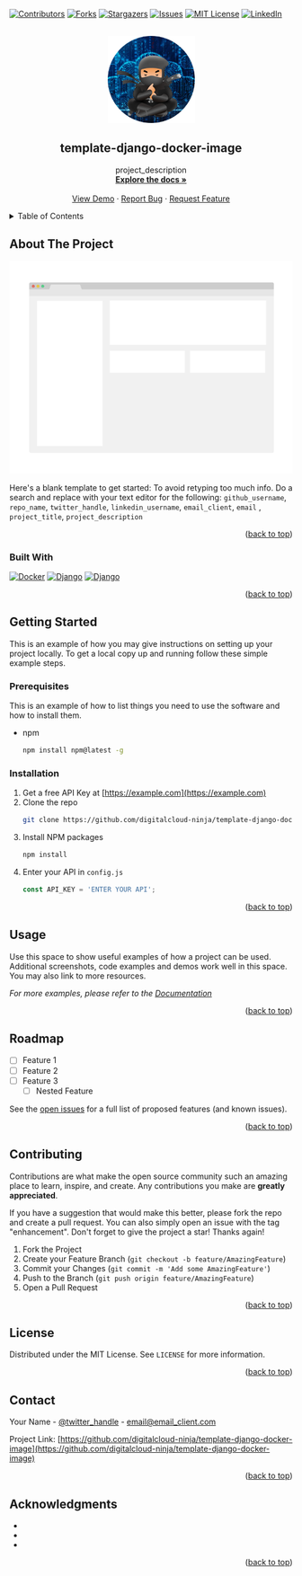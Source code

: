 <a name="readme-top"></a>
<!-- PROJECT SHIELDS -->
<!--
*** I'm using markdown "reference style" links for readability.
*** Reference links are enclosed in brackets [ ] instead of parentheses ( ).
*** See the bottom of this document for the declaration of the reference variables
*** for contributors-url, forks-url, etc. This is an optional, concise syntax you may use.
*** https://www.markdownguide.org/basic-syntax/#reference-style-links
-->
[![Contributors][contributors-shield]][contributors-url]
[![Forks][forks-shield]][forks-url]
[![Stargazers][stars-shield]][stars-url]
[![Issues][issues-shield]][issues-url]
[![MIT License][license-shield]][license-url]
[![LinkedIn][linkedin-shield]][linkedin-url]

<!-- PROJECT LOGO -->
<br />
<div align="center">
  <a href="https://github.com/digitalcloud-ninja/template-django-docker-image">
    <img src="images/logo.png" alt="Logo" width="155" height="155">
  </a>

<h2 align="center">template-django-docker-image</h2>

  <p align="center">
    project_description
    <br />
    <a href="https://github.com/digitalcloud-ninja/template-django-docker-image"><strong>Explore the docs »</strong></a>
    <br />
    <br />
    <a href="https://github.com/digitalcloud-ninja/template-django-docker-image">View Demo</a>
    ·
    <a href="https://github.com/digitalcloud-ninja/template-django-docker-image/issues">Report Bug</a>
    ·
    <a href="https://github.com/digitalcloud-ninja/template-django-docker-image/issues">Request Feature</a>
  </p>
</div>

<!-- TABLE OF CONTENTS -->
<details>
  <summary>Table of Contents</summary>
  <ol>
    <li>
      <a href="#about-the-project">About The Project</a>
      <ul>
        <li><a href="#built-with">Built With</a></li>
      </ul>
    </li>
    <li>
      <a href="#getting-started">Getting Started</a>
      <ul>
        <li><a href="#prerequisites">Prerequisites</a></li>
        <li><a href="#installation">Installation</a></li>
      </ul>
    </li>
    <li><a href="#usage">Usage</a></li>
    <li><a href="#roadmap">Roadmap</a></li>
    <li><a href="#contributing">Contributing</a></li>
    <li><a href="#license">License</a></li>
    <li><a href="#contact">Contact</a></li>
    <li><a href="#acknowledgments">Acknowledgments</a></li>
  </ol>
</details>

<!-- ABOUT THE PROJECT -->

## About The Project

[![Product Name Screen Shot][product-screenshot]](https://example.com)

Here's a blank template to get started: To avoid retyping too much info. Do a search and replace with your text editor
for the following: `github_username`, `repo_name`, `twitter_handle`, `linkedin_username`, `email_client`, `email`
, `project_title`, `project_description`

<p align="right">(<a href="#readme-top">back to top</a>)</p>

### Built With

[![Docker][Docker.io]][Docker-url]
[![Django][Python.js]][Python-url]
[![Django][Django.js]][Django-url]


<p align="right">(<a href="#readme-top">back to top</a>)</p>


<!-- GETTING STARTED -->

## Getting Started

This is an example of how you may give instructions on setting up your project locally.
To get a local copy up and running follow these simple example steps.

### Prerequisites

This is an example of how to list things you need to use the software and how to install them.

* npm
  ```sh
  npm install npm@latest -g
  ```

### Installation

1. Get a free API Key at [https://example.com](https://example.com)
2. Clone the repo
   ```sh
   git clone https://github.com/digitalcloud-ninja/template-django-docker-image.git
   ```
3. Install NPM packages
   ```sh
   npm install
   ```
4. Enter your API in `config.js`
   ```js
   const API_KEY = 'ENTER YOUR API';
   ```

<p align="right">(<a href="#readme-top">back to top</a>)</p>

<!-- USAGE EXAMPLES -->

## Usage

Use this space to show useful examples of how a project can be used. Additional screenshots, code examples and demos
work well in this space. You may also link to more resources.

_For more examples, please refer to the [Documentation](https://example.com)_

<p align="right">(<a href="#readme-top">back to top</a>)</p>

<!-- ROADMAP -->

## Roadmap

- [ ] Feature 1
- [ ] Feature 2
- [ ] Feature 3
    - [ ] Nested Feature

See the [open issues](https://github.com/digitalcloud-ninja/template-django-docker-image/issues) for a full list of
proposed features (and known issues).

<p align="right">(<a href="#readme-top">back to top</a>)</p>

<!-- CONTRIBUTING -->

## Contributing
Contributions are what make the open source community such an amazing place to learn, inspire, and create. Any
contributions you make are **greatly appreciated**.

If you have a suggestion that would make this better, please fork the repo and create a pull request. You can also
simply open an issue with the tag "enhancement".
Don't forget to give the project a star! Thanks again!

1. Fork the Project
2. Create your Feature Branch (`git checkout -b feature/AmazingFeature`)
3. Commit your Changes (`git commit -m 'Add some AmazingFeature'`)
4. Push to the Branch (`git push origin feature/AmazingFeature`)
5. Open a Pull Request

<p align="right">(<a href="#readme-top">back to top</a>)</p>

<!-- LICENSE -->

## License
Distributed under the MIT License. See `LICENSE` for more information.
<p align="right">(<a href="#readme-top">back to top</a>)</p>

<!-- CONTACT -->

## Contact

Your Name - [@twitter_handle](https://twitter.com/twitter_handle) - email@email_client.com

Project
Link: [https://github.com/digitalcloud-ninja/template-django-docker-image](https://github.com/digitalcloud-ninja/template-django-docker-image)

<p align="right">(<a href="#readme-top">back to top</a>)</p>

<!-- ACKNOWLEDGMENTS -->

## Acknowledgments

* []()
* []()
* []()

<p align="right">(<a href="#readme-top">back to top</a>)</p>


<!-- MARKDOWN LINKS & IMAGES -->
<!-- https://www.markdownguide.org/basic-syntax/#reference-style-links -->

[contributors-shield]: https://img.shields.io/github/contributors/digitalcloud-ninja/template-django-docker-image.svg?style=for-the-badge

[contributors-url]: https://github.com/digitalcloud-ninja/template-django-docker-image/graphs/contributors

[forks-shield]: https://img.shields.io/github/forks/digitalcloud-ninja/template-django-docker-image.svg?style=for-the-badge

[forks-url]: https://github.com/digitalcloud-ninja/template-django-docker-image/network/members

[stars-shield]: https://img.shields.io/github/stars/digitalcloud-ninja/template-django-docker-image.svg?style=for-the-badge

[stars-url]: https://github.com/digitalcloud-ninja/template-django-docker-image/stargazers

[issues-shield]: https://img.shields.io/github/issues/digitalcloud-ninja/template-django-docker-image.svg?style=for-the-badge

[issues-url]: https://github.com/digitalcloud-ninja/template-django-docker-image/issues

[license-shield]: https://img.shields.io/github/license/digitalcloud-ninja/template-django-docker-image.svg?style=for-the-badge

[license-url]: https://github.com/digitalcloud-ninja/template-django-docker-image/blob/master/LICENSE.txt

[linkedin-shield]: https://img.shields.io/badge/-LinkedIn-black.svg?style=for-the-badge&logo=linkedin&colorB=555

[linkedin-url]: https://linkedin.com/in/linkedin_username

[product-screenshot]: images/screenshot.png

[Docker.io]: https://img.shields.io/badge/Docker-0A6DD7?style=for-the-badge&logo=docker&logoColor=white

[Docker-url]: https://www.docker.com/

[Django.js]: https://img.shields.io/badge/Django-0B4B33?style=for-the-badge&logo=django&logoColor=white

[Django-url]: https://www.djangoproject.com/

[Python.js]: https://img.shields.io/badge/Python-1E2933?style=for-the-badge&logo=python&logoColor=white

[Python-url]: https://www.python.org/